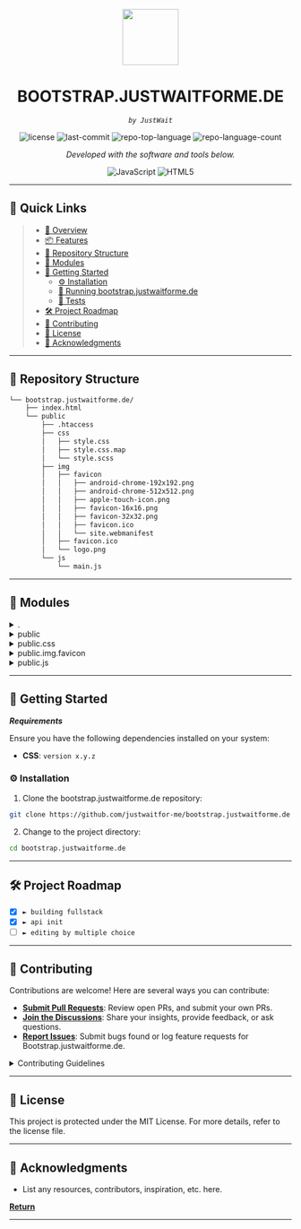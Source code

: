 <p align="center">
  <img src="https://cdn-icons-png.flaticon.com/512/6295/6295417.png" width="100" />
</p>
<p align="center">
    <h1 align="center">BOOTSTRAP.JUSTWAITFORME.DE</h1>
</p>
<p align="center">
    <em><code>by JustWait</code></em>
</p>
<p align="center">
 <img src="https://img.shields.io/github/license/justwaitfor-me/bootstrap.justwaitforme.de?style=flat&color=0080ff" alt="license">
 <img src="https://img.shields.io/github/last-commit/justwaitfor-me/bootstrap.justwaitforme.de?style=flat&logo=git&logoColor=white&color=0080ff" alt="last-commit">
 <img src="https://img.shields.io/github/languages/top/justwaitfor-me/bootstrap.justwaitforme.de?style=flat&color=0080ff" alt="repo-top-language">
 <img src="https://img.shields.io/github/languages/count/justwaitfor-me/bootstrap.justwaitforme.de?style=flat&color=0080ff" alt="repo-language-count">
<p>
<p align="center">
  <em>Developed with the software and tools below.</em>
</p>
<p align="center">
 <img src="https://img.shields.io/badge/JavaScript-F7DF1E.svg?style=flat&logo=JavaScript&logoColor=black" alt="JavaScript">
 <img src="https://img.shields.io/badge/HTML5-E34F26.svg?style=flat&logo=HTML5&logoColor=white" alt="HTML5">
</p>
<hr>

## 🔗 Quick Links

> - [📍 Overview](#-overview)
> - [📦 Features](#-features)
> - [📂 Repository Structure](#-repository-structure)
> - [🧩 Modules](#-modules)
> - [🚀 Getting Started](#-getting-started)
>   - [⚙️ Installation](#️-installation)
>   - [🤖 Running bootstrap.justwaitforme.de](#-running-bootstrap.justwaitforme.de)
>   - [🧪 Tests](#-tests)
> - [🛠 Project Roadmap](#-project-roadmap)
> - [🤝 Contributing](#-contributing)
> - [📄 License](#-license)
> - [👏 Acknowledgments](#-acknowledgments)

---

## 📂 Repository Structure

```sh
└── bootstrap.justwaitforme.de/
    ├── index.html
    └── public
        ├── .htaccess
        ├── css
        │   ├── style.css
        │   ├── style.css.map
        │   └── style.scss
        ├── img
        │   ├── favicon
        │   │   ├── android-chrome-192x192.png
        │   │   ├── android-chrome-512x512.png
        │   │   ├── apple-touch-icon.png
        │   │   ├── favicon-16x16.png
        │   │   ├── favicon-32x32.png
        │   │   ├── favicon.ico
        │   │   └── site.webmanifest
        │   ├── favicon.ico
        │   └── logo.png
        └── js
            └── main.js
```

---

## 🧩 Modules

<details closed><summary>.</summary>

| File                                                                                              | Summary                         |
| ------------------------------------------------------------------------------------------------- | ------------------------------- |
| [index.html](https://github.com/justwaitfor-me/bootstrap.justwaitforme.de/blob/master/index.html) | <code>► INSERT-TEXT-HERE</code> |

</details>

<details closed><summary>public</summary>

| File                                                                                                   | Summary                         |
| ------------------------------------------------------------------------------------------------------ | ------------------------------- |
| [.htaccess](https://github.com/justwaitfor-me/bootstrap.justwaitforme.de/blob/master/public/.htaccess) | <code>► INSERT-TEXT-HERE</code> |

</details>

<details closed><summary>public.css</summary>

| File                                                                                                               | Summary                         |
| ------------------------------------------------------------------------------------------------------------------ | ------------------------------- |
| [style.scss](https://github.com/justwaitfor-me/bootstrap.justwaitforme.de/blob/master/public/css/style.scss)       | <code>► INSERT-TEXT-HERE</code> |
| [style.css](https://github.com/justwaitfor-me/bootstrap.justwaitforme.de/blob/master/public/css/style.css)         | <code>► INSERT-TEXT-HERE</code> |
| [style.css.map](https://github.com/justwaitfor-me/bootstrap.justwaitforme.de/blob/master/public/css/style.css.map) | <code>► INSERT-TEXT-HERE</code> |

</details>

<details closed><summary>public.img.favicon</summary>

| File                                                                                                                             | Summary                         |
| -------------------------------------------------------------------------------------------------------------------------------- | ------------------------------- |
| [site.webmanifest](https://github.com/justwaitfor-me/bootstrap.justwaitforme.de/blob/master/public/img/favicon/site.webmanifest) | <code>► INSERT-TEXT-HERE</code> |

</details>

<details closed><summary>public.js</summary>

| File                                                                                                  | Summary                         |
| ----------------------------------------------------------------------------------------------------- | ------------------------------- |
| [main.js](https://github.com/justwaitfor-me/bootstrap.justwaitforme.de/blob/master/public/js/main.js) | <code>► INSERT-TEXT-HERE</code> |

</details>

---

## 🚀 Getting Started

**_Requirements_**

Ensure you have the following dependencies installed on your system:

- **CSS**: `version x.y.z`

### ⚙️ Installation

1. Clone the bootstrap.justwaitforme.de repository:

```sh
git clone https://github.com/justwaitfor-me/bootstrap.justwaitforme.de
```

2. Change to the project directory:

```sh
cd bootstrap.justwaitforme.de
```

---

## 🛠 Project Roadmap

- [x] `► building fullstack`
- [x] `► api init`
- [ ] `► editing by multiple choice`

---

## 🤝 Contributing

Contributions are welcome! Here are several ways you can contribute:

- **[Submit Pull Requests](https://github.com/justwaitfor-me/bootstrap.justwaitforme.de/blob/main/CONTRIBUTING.md)**: Review open PRs, and submit your own PRs.
- **[Join the Discussions](https://github.com/justwaitfor-me/bootstrap.justwaitforme.de/discussions)**: Share your insights, provide feedback, or ask questions.
- **[Report Issues](https://github.com/justwaitfor-me/bootstrap.justwaitforme.de/issues)**: Submit bugs found or log feature requests for Bootstrap.justwaitforme.de.

<details closed>
    <summary>Contributing Guidelines</summary>

1. **Fork the Repository**: Start by forking the project repository to your GitHub account.
2. **Clone Locally**: Clone the forked repository to your local machine using a Git client.

   ```sh
   git clone https://github.com/justwaitfor-me/bootstrap.justwaitforme.de
   ```

3. **Create a New Branch**: Always work on a new branch, giving it a descriptive name.

   ```sh
   git checkout -b new-feature-x
   ```

4. **Make Your Changes**: Develop and test your changes locally.
5. **Commit Your Changes**: Commit with a clear message describing your updates.

   ```sh
   git commit -m 'Implemented new feature x.'
   ```

6. **Push to GitHub**: Push the changes to your forked repository.

   ```sh
   git push origin new-feature-x
   ```

7. **Submit a Pull Request**: Create a PR against the original project repository. Clearly describe the changes and their motivations.

Once your PR is reviewed and approved, it will be merged into the main branch.

</details>

---

## 📄 License

This project is protected under the MIT License. For more details, refer to the license file.

---

## 👏 Acknowledgments

- List any resources, contributors, inspiration, etc. here.

[**Return**](#-quick-links)

---
